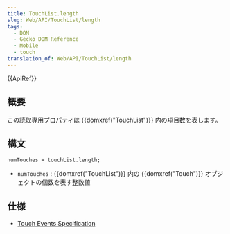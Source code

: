 ```yaml
---
title: TouchList.length
slug: Web/API/TouchList/length
tags:
  - DOM
  - Gecko DOM Reference
  - Mobile
  - touch
translation_of: Web/API/TouchList/length
---
```

{{ApiRef}}

## 概要

この読取専用プロパティは {{domxref("TouchList")}} 内の項目数を表します。

## 構文

```
numTouches = touchList.length;
```

- `numTouches` : {{domxref("TouchList")}} 内の {{domxref("Touch")}} オブジェクトの個数を表す整数値

## 仕様

- [Touch Events Specification](http://www.w3.org/TR/touch-events/)
